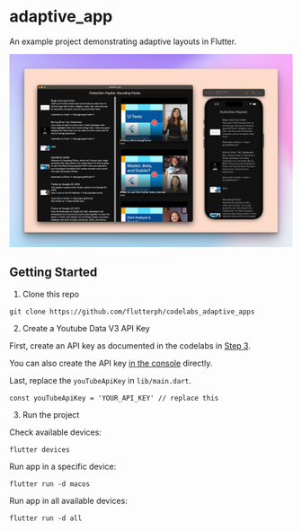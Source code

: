 # adaptive_app

An example project demonstrating adaptive layouts in Flutter.

![preview](.github/preview.jpg)


## Getting Started

1. Clone this repo

```
git clone https://github.com/flutterph/codelabs_adaptive_apps
```

2. Create a Youtube Data V3 API Key

First, create an API key as documented in the codelabs in [Step 3](https://codelabs.developers.google.com/codelabs/flutter-adaptive-app#3).

You can also create the API key [in the console](https://console.cloud.google.com/projectcreate) directly.

Last, replace the `youTubeApiKey` in `lib/main.dart`.

```
const youTubeApiKey = 'YOUR_API_KEY' // replace this
```

3. Run the project

Check available devices:

```
flutter devices
```

Run app in a specific device:

```
flutter run -d macos
```

Run app in all available devices:

```
flutter run -d all
```